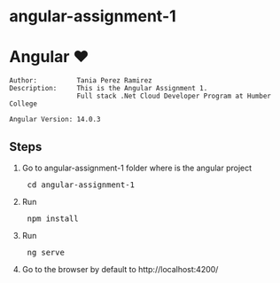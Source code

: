 # angular-assignment-1

<h1 class="nx-mt-2 nx-text-4xl nx-font-bold nx-tracking-tight">Angular ❤️</h1>

    Author:          Tania Perez Ramirez
    Description: 	 This is the Angular Assignment 1. 
	                 Full stack .Net Cloud Developer Program at Humber College
	
    Angular Version: 14.0.3
    
<h2 dir="auto">Steps</h2>
<ol>
	<li> Go to  angular-assignment-1 folder where is the angular project <pre> cd angular-assignment-1 </pre> </li>
	<li> Run <pre> npm install </pre></li>
	<li> Run <pre> ng serve </pre> </li>
	<li> Go to the browser by default to http://localhost:4200/ </li>
</ol>
